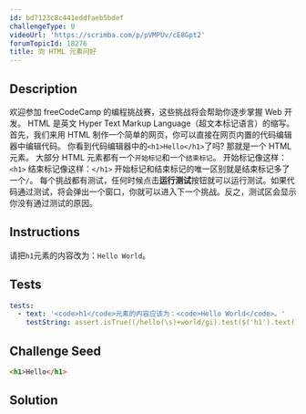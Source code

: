```yaml
---
id: bd7123c8c441eddfaeb5bdef
challengeType: 0
videoUrl: 'https://scrimba.com/p/pVMPUv/cE8Gpt2'
forumTopicId: 18276
title: 向 HTML 元素问好
---
```


## Description
<section id='description'>
欢迎参加 freeCodeCamp 的编程挑战赛，这些挑战将会帮助你逐步掌握 Web 开发。
HTML 是英文 Hyper Text Markup Language（超文本标记语言）的缩写。首先，我们来用 HTML 制作一个简单的网页，你可以直接在网页内置的代码编辑器中编辑代码。
你看到代码编辑器中的<code>&#60;h1&#62;Hello&#60;/h1&#62;</code>了吗? 那就是一个 HTML 元素。
大部分 HTML 元素都有一个<code>开始标记</code>和一个<code>结束标记</code>。
开始标记像这样：<code>&#60;h1&#62;</code>
结束标记像这样：<code>&#60;/h1&#62;</code>
开始标记和结束标记的唯一区别就是结束标记多了一个<code>/</code>。
每个挑战都有测试，任何时候点击<strong>运行测试</strong>按钮就可以运行测试。如果代码通过测试，将会弹出一个窗口，你就可以进入下一个挑战。反之，测试区会显示你没有通过测试的原因。
</section>

## Instructions
<section id='instructions'>
请把<code>h1</code>元素的内容改为：<code>Hello World</code>。
</section>

## Tests
<section id='tests'>

```yml
tests:
  - text: '<code>h1</code>元素的内容应该为：<code>Hello World</code>。'
    testString: assert.isTrue((/hello(\s)+world/gi).test($('h1').text()));

```

</section>

## Challenge Seed
<section id='challengeSeed'>

<div id='html-seed'>

```html
<h1>Hello</h1>
```

</div>



</section>

## Solution
<section id='solution'>
</section>
              